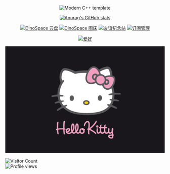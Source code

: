 <div id="title" align=center>

![Modern C++ template][github-sub-title:img]

[![Anurag's GitHub stats](https://github-readme-stats.vercel.app/api?username=dinosaurerer&show_icons=true&theme=tokyonight)](https://b23.tv/iEJTnPp)

[![DinoSpace 云盘](https://img.shields.io/badge/云盘-DinoSpace-blue)](https://cloud.072416.xyz)
[![DinoSpace 图床](https://img.shields.io/badge/图床-ImgBox-green)](https://uppic.dpdns.org/)
[![友谊纪念站](https://img.shields.io/badge/友谊纪念站-Moments-pink)](https://zsyxy.dpdns.org/)
[![订阅管理](https://img.shields.io/badge/订阅管理-Subscription-orange)](https://zhyx.qzz.io/)

[![爱好](https://img.shields.io/badge/爱好-Hellokitty-orange)](https://www.sanrio.com/hellokitty)

<!--BADGE_START--><!--BADGE_END-->

</div>

<!--IMAGE_START-->
![Slideshow](image/1167318.webp) <!--轮播占位符--> <!--轮播占位符-->
<!--IMAGE_END-->

![Visitor Count](https://hits.sh/github.com/dinosaurerer.svg?color=blue)  
![Profile views](https://komarev.com/ghpvc/?username=dinosaurerer&color=brightgreen)

[github-sub-title:img]: https://readme-typing-svg.herokuapp.com?font=Segoe+Script&center=true&lines=Dinosaur🦖🦕🦖.
